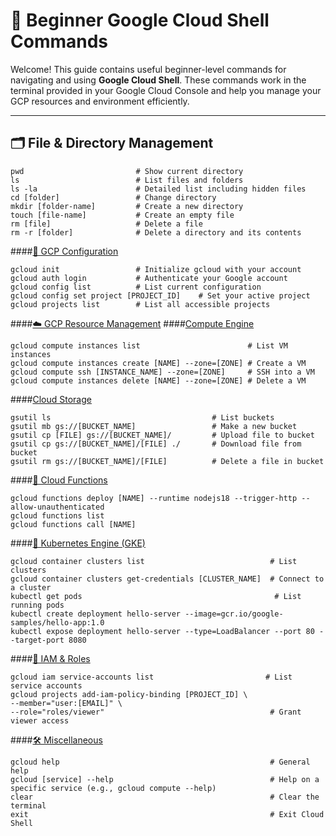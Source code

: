 # 🧰 Beginner Google Cloud Shell Commands

Welcome! This guide contains useful beginner-level commands for navigating and using **Google Cloud Shell**. These commands work in the terminal provided in your Google Cloud Console and help you manage your GCP resources and environment efficiently.

---

## 🗂️ File & Directory Management

```
pwd                         # Show current directory
ls                          # List files and folders
ls -la                      # Detailed list including hidden files
cd [folder]                 # Change directory
mkdir [folder-name]         # Create a new directory
touch [file-name]           # Create an empty file
rm [file]                   # Delete a file
rm -r [folder]              # Delete a directory and its contents
```
####<ins>🔧 GCP Configuration</ins>
```
gcloud init                 # Initialize gcloud with your account
gcloud auth login           # Authenticate your Google account
gcloud config list          # List current configuration
gcloud config set project [PROJECT_ID]    # Set your active project
gcloud projects list        # List all accessible projects
````
####<ins>☁️ GCP Resource Management</ins>
####<ins>Compute Engine</ins>
```
gcloud compute instances list                        # List VM instances
gcloud compute instances create [NAME] --zone=[ZONE] # Create a VM
gcloud compute ssh [INSTANCE_NAME] --zone=[ZONE]     # SSH into a VM
gcloud compute instances delete [NAME] --zone=[ZONE] # Delete a VM
```
####<ins>Cloud Storage</ins>
```
gsutil ls                                    # List buckets
gsutil mb gs://[BUCKET_NAME]                 # Make a new bucket
gsutil cp [FILE] gs://[BUCKET_NAME]/         # Upload file to bucket
gsutil cp gs://[BUCKET_NAME]/[FILE] ./       # Download file from bucket
gsutil rm gs://[BUCKET_NAME]/[FILE]          # Delete a file in bucket
```
####<ins>🧪 Cloud Functions</ins>
```
gcloud functions deploy [NAME] --runtime nodejs18 --trigger-http --allow-unauthenticated
gcloud functions list
gcloud functions call [NAME]
```
####<ins>🔄 Kubernetes Engine (GKE)</ins>
```
gcloud container clusters list                            # List clusters
gcloud container clusters get-credentials [CLUSTER_NAME]  # Connect to a cluster
kubectl get pods                                           # List running pods
kubectl create deployment hello-server --image=gcr.io/google-samples/hello-app:1.0
kubectl expose deployment hello-server --type=LoadBalancer --port 80 --target-port 8080
```
####<ins>🔐 IAM & Roles</ins>
```
gcloud iam service-accounts list                         # List service accounts
gcloud projects add-iam-policy-binding [PROJECT_ID] \
--member="user:[EMAIL]" \
--role="roles/viewer"                                     # Grant viewer access
```
####<ins>🛠️ Miscellaneous</ins>
```
gcloud help                                               # General help
gcloud [service] --help                                   # Help on a specific service (e.g., gcloud compute --help)
clear                                                     # Clear the terminal
exit                                                      # Exit Cloud Shell
```
